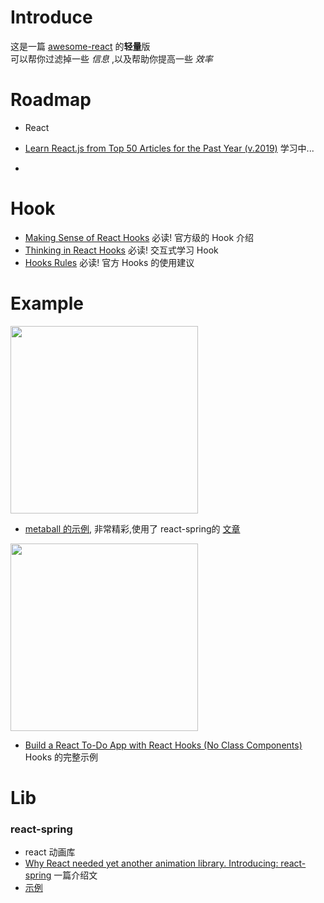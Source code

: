 # Introduce
这是一篇 [awesome-react](https://github.com/enaqx/awesome-react) 的**轻量**版  
可以帮你过滤掉一些 _信息_ ,以及帮助你提高一些 _效率_

# Roadmap
* React
* [Learn React.js from Top 50 Articles for the Past Year (v.2019)](https://medium.mybridge.co/learn-react-js-from-top-50-articles-for-the-past-year-v-2019-baaacfc521c) 学习中...

* 
# Hook
* [Making Sense of React Hooks](https://medium.com/@dan_abramov/making-sense-of-react-hooks-fdbde8803889) 必读! 官方级的 Hook 介绍
* [Thinking in React Hooks](https://wattenberger.com/blog/react-hooks) 必读! 交互式学习 Hook
* [Hooks Rules](https://zh-hans.reactjs.org/docs/hooks-rules.html) 必读! 官方 Hooks 的使用建议

# Example
<img src="medias/1_7af_1QdcwQYpSxLh4rVo6w.gif" width="300" >


* [metaball 的示例](https://codesandbox.io/s/dank-wildflower-xlckb?file=/src/index.js), 非常精彩,使用了 react-spring的 [文章](https://medium.com/@drcmda/hooks-in-react-spring-a-tutorial-c6c436ad7ee4)


<img src="https://scotch-res.cloudinary.com/image/upload/w_1050,q_auto:good,f_auto/v1542128304/ztdffognvv9ct2me6wvu.jpg" width="300" >

* [Build a React To-Do App with React Hooks (No Class Components)](https://scotch.io/tutorials/build-a-react-to-do-app-with-react-hooks-no-class-components?utm_source=mybridge&utm_medium=blog&utm_campaign=read_more) Hooks 的完整示例


# Lib

### react-spring
* react 动画库
* [Why React needed yet another animation library. Introducing: react-spring](https://blog.usejournal.com/why-react-needed-yet-another-animation-library-introducing-react-spring-8212e424c5ce) 一篇介绍文
* [示例](https://codesandbox.io/s/426pvonqj0?from-embed=&file=/src/index.js:176-180)


